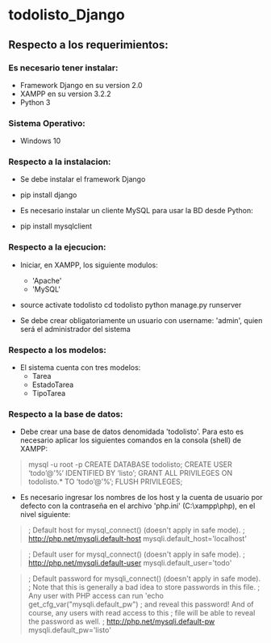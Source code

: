 # todolisto_Django
## Respecto a los requerimientos:

### Es necesario tener instalar:

* Framework Django en su version 2.0
* XAMPP en su version 3.2.2
* Python 3
### Sistema Operativo:

* Windows 10
### Respecto a la instalacion:

* Se debe instalar el framework Django

* pip install django

* Es necesario instalar un cliente MySQL para usar la BD desde Python:

* pip install mysqlclient

### Respecto a la ejecucion:

* Iniciar, en XAMPP, los siguiente modulos:

    * 'Apache'
    * 'MySQL'

* source activate todolisto cd todolisto python manage.py runserver

* Se debe crear obligatoriamente un usuario con username: 'admin', quien será el administrador del sistema


### Respecto a los modelos:

* El sistema cuenta con tres modelos:
    * Tarea
    * EstadoTarea
    * TipoTarea

### Respecto a la base de datos:

* Debe crear una base de datos denomidada 'todolisto'. Para esto es necesario aplicar los siguientes comandos en la consola (shell) de XAMPP:

> mysql -u root -p CREATE DATABASE todolisto; CREATE USER ‘todo’@’%’ IDENTIFIED BY ‘listo’; GRANT ALL PRIVILEGES ON todolisto.* TO ‘todo’@’%’; FLUSH PRIVILEGES;

* Es necesario ingresar los nombres de los host y la cuenta de usuario por defecto con la contraseña en el archivo 'php.ini' (C:\xampp\php), en el nivel siguiente:

> ; Default host for mysql_connect() (doesn't apply in safe mode). ; http://php.net/mysqli.default-host mysqli.default_host='localhost'

> ; Default user for mysql_connect() (doesn't apply in safe mode). ; http://php.net/mysqli.default-user mysqli.default_user='todo'

> ; Default password for mysqli_connect() (doesn't apply in safe mode). ; Note that this is generally a bad idea to store passwords in this file. ; Any user with PHP access can run 'echo get_cfg_var("mysqli.default_pw") ; and reveal this password! And of course, any users with read access to this ; file will be able to reveal the password as well. ; http://php.net/mysqli.default-pw mysqli.default_pw='listo'